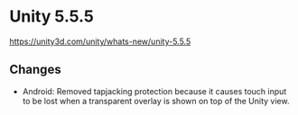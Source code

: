 # Unity 5.5.5

https://unity3d.com/unity/whats-new/unity-5.5.5

## Changes



*   Android: Removed tapjacking protection because it causes touch input to be lost when a transparent overlay is shown on top of the Unity view.